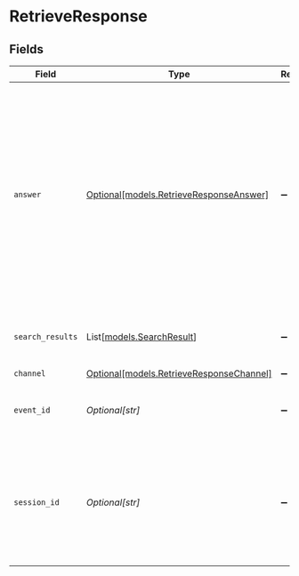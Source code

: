 # RetrieveResponse


## Fields

| Field                                                                                                                                                                                            | Type                                                                                                                                                                                             | Required                                                                                                                                                                                         | Description                                                                                                                                                                                      |
| ------------------------------------------------------------------------------------------------------------------------------------------------------------------------------------------------ | ------------------------------------------------------------------------------------------------------------------------------------------------------------------------------------------------ | ------------------------------------------------------------------------------------------------------------------------------------------------------------------------------------------------ | ------------------------------------------------------------------------------------------------------------------------------------------------------------------------------------------------ |
| `answer`                                                                                                                                                                                         | [Optional[models.RetrieveResponseAnswer]](../models/retrieveresponseanswer.md)                                                                                                                   | :heavy_minus_sign:                                                                                                                                                                               | If a certified answer is given. The answer object will be present. <br><br> This will be shown only if certified answers are configured and the certified answer meets the configured threshold. |
| `search_results`                                                                                                                                                                                 | List[[models.SearchResult](../models/searchresult.md)]                                                                                                                                           | :heavy_minus_sign:                                                                                                                                                                               | Top search results with relevance scores and metadata.                                                                                                                                           |
| `channel`                                                                                                                                                                                        | [Optional[models.RetrieveResponseChannel]](../models/retrieveresponsechannel.md)                                                                                                                 | :heavy_minus_sign:                                                                                                                                                                               | N/A                                                                                                                                                                                              |
| `event_id`                                                                                                                                                                                       | *Optional[str]*                                                                                                                                                                                  | :heavy_minus_sign:                                                                                                                                                                               | Unique ID for this specific API call or event.                                                                                                                                                   |
| `session_id`                                                                                                                                                                                     | *Optional[str]*                                                                                                                                                                                  | :heavy_minus_sign:                                                                                                                                                                               | ID that ties multiple API calls to the same user session. Will be used as part of to tie events back to a session.                                                                               |